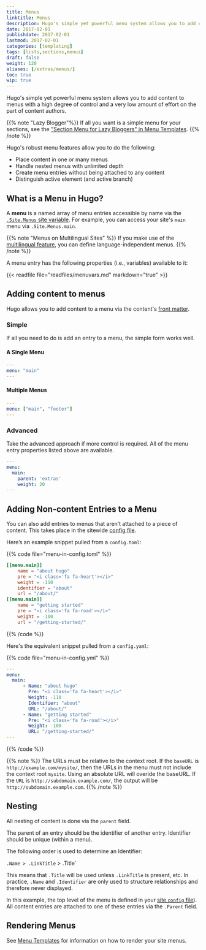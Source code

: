 ```yaml
---
title: Menus
linktitle: Menus
description: Hugo's simple yet powerful menu system allows you to add content to menus with a high level of control and low level of effort.
date: 2017-02-01
publishdate: 2017-02-01
lastmod: 2017-02-01
categories: [templating]
tags: [lists,sections,menus]
draft: false
weight: 120
aliases: [/extras/menus/]
toc: true
wip: true
---
```


Hugo's simple yet powerful menu system allows you to add content to menus with a high degree of control and a very low amount of effort on the part of content authors.

{{% note "Lazy Blogger"%}}
If all you want is a simple menu for your sections, see the ["Section Menu for Lazy Bloggers" in Menu Templates](/templates/menu-templates/#section-menu-for-lazy-blogger).
{{% /note %}}

Hugo's robust menu features allow you to do the following:

* Place content in one or many menus
* Handle nested menus with unlimited depth
* Create menu entries without being attached to any content
* Distinguish active element (and active branch)

## What is a Menu in Hugo?

A **menu** is a named array of menu entries accessible by name via the [`.Site.Menus` site variable][sitevars]. For example, you can access your site's `main` menu via `.Site.Menus.main`.

{{% note "Menus on Multilingual Sites" %}}
If you make use of the [multilingual feature](/content-management/multilingual/), you can define language-independent menus.
{{% /note %}}

A menu entry has the following properties (i.e., variables) available to it:

{{< readfile file="readfiles/menuvars.md" markdown="true" >}}

## Adding content to menus

Hugo allows you to add content to a menu via the content's [front matter](/content-management/front-matter/).

### Simple

If all you need to do is add an entry to a menu, the simple form works well.

#### A Single Menu

```yaml
---
menu: "main"
---
```

#### Multiple Menus

```yaml
---
menu: ["main", "footer"]
---
```

### Advanced

Take the advanced approach if more control is required. All of the menu entry properties listed above are available.

```yaml
---
menu:
  main:
    parent: 'extras'
    weight: 20
---
```

## Adding Non-content Entries to a Menu

You can also add entries to menus that aren’t attached to a piece of content. This takes place in the sitewide [config file](/overview/configuration/).

Here’s an example snippet pulled from a `config.toml`:

{{% code file="menu-in-config.toml" %}}
```toml
[[menu.main]]
    name = "about hugo"
    pre = "<i class='fa fa-heart'></i>"
    weight = -110
    identifier = "about"
    url = "/about/"
[[menu.main]]
    name = "getting started"
    pre = "<i class='fa fa-road'></i>"
    weight = -100
    url = "/getting-started/"
```
{{% /code %}}

Here's the equivalent snippet pulled from a `config.yaml`:

{{% code file="menu-in-config.yml" %}}
```yaml
---
menu:
  main:
      - Name: "about hugo"
        Pre: "<i class='fa fa-heart'></i>"
        Weight: -110
        Identifier: "about"
        URL: "/about/"
      - Name: "getting started"
        Pre: "<i class='fa fa-road'></i>"
        Weight: -100
        URL: "/getting-started/"
---
```
{{% /code %}}

{{% note %}}
The URLs must be relative to the context root. If the `baseURL` is `http://example.com/mysite/`, then the URLs in the menu must not include the context root `mysite`. Using an absolute URL will overide the baseURL. If the `URL` is `http://subdomain.example.com/`, the output will be `http://subdomain.example.com`.
{{% /note %}}

## Nesting

All nesting of content is done via the `parent` field.

The parent of an entry should be the identifier of another entry. Identifier should be unique (within a menu).

The following order is used to determine an Identifier:

`.Name > .LinkTitle` > .Title`

This means that `.Title` will be used unless `.LinkTitle` is present, etc. In practice, `.Name` and `.Identifier` are only used to structure relationships and therefore never displayed.

In this example, the top level of the menu is defined in your [site `config` file][config]). All content entries are attached to one of these entries via the `.Parent` field.

## Rendering Menus

See [Menu Templates](/templates/menu-templates/) for information on how to render your site menus.

[config]: /getting-started/configuration/
[multilingual]: /content-management/multilingual/
[sitevars]: /variables/
